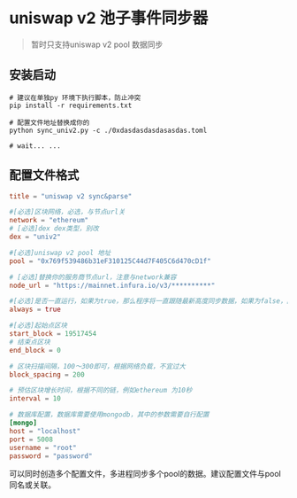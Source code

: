 # uniswap v2 池子事件同步器
> 暂时只支持uniswap v2 pool 数据同步
## 安装启动
```shell
# 建议在单独py 环境下执行脚本，防止冲突
pip install -r requirements.txt

# 配置文件地址替换成你的
python sync_univ2.py -c ./0xdasdasdasdasasdas.toml

# wait... ...

```

## 配置文件格式
```toml
title = "uniswap v2 sync&parse"

#[必选]区块网络，必选，与节点url关
network = "ethereum"
# [必选]dex dex类型，别改
dex = "univ2"

#[必选]uniswap v2 pool 地址
pool = "0x769f539486b31eF310125C44d7F405C6d470cD1f"

# [必选]替换你的服务商节点url，注意与network兼容
node_url = "https://mainnet.infura.io/v3/**********"

#[必选]是否一直运行，如果为true，那么程序将一直跟随最新高度同步数据，如果为false，同步将在end_block处停止
always = true

#[必选]起始点区块
start_block = 19517454
# 结束点区块
end_block = 0

# 区块扫描间隔，100～300即可，根据网络负载，不宜过大
block_spacing = 200

# 预估区块增长时间，根据不同的链，例如ethereum 为10秒
interval = 10

# 数据库配置，数据库需要使用mongodb，其中的参数需要自行配置
[mongo]
host = "localhost"
port = 5008
username = "root"
password = "password"
```

可以同时创造多个配置文件，多进程同步多个pool的数据。建议配置文件与pool同名或关联。
